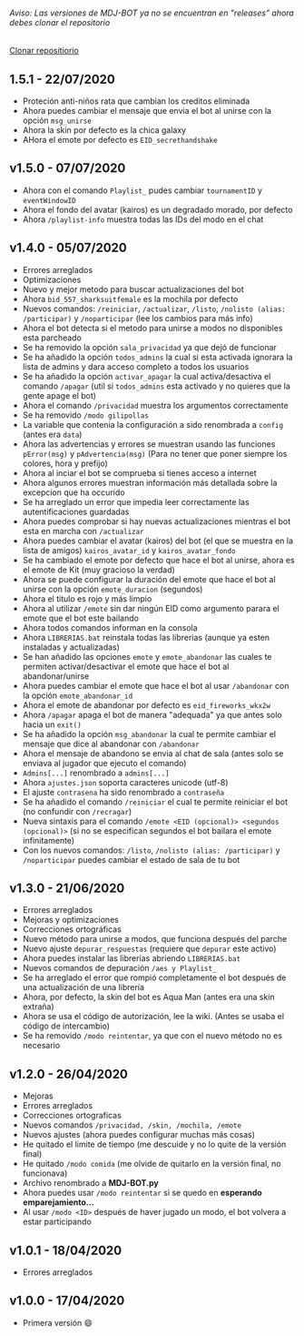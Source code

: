 ###### Aviso: Las versiones de MDJ-BOT ya no se encuentran en "releases" ahora debes clonar el repositorio
[Clonar repositiorio](https://github.com/Londiuh/MDJ-bot/archive/master.zip)

## 1.5.1 - 22/07/2020
- Proteción anti-niños rata que cambian los creditos eliminada
- Ahora puedes cambiar el mensaje que envia el bot al unirse con la opción `msg_unirse`
- Ahora la skin por defecto es la chica galaxy
- AHora el emote por defecto es `EID_secrethandshake`

## v1.5.0 - 07/07/2020
- Ahora con el comando `Playlist_` pudes cambiar `tournamentID` y `eventWindowID`
- Ahora el fondo del avatar (kairos) es un degradado morado, por defecto
- Ahora `/playlist-info` muestra todas las IDs del modo en el chat

## v1.4.0 - 05/07/2020
- Errores arreglados
- Optimizaciones
- Nuevo y mejor metodo para buscar actualizaciones del bot
- Ahora `bid_557_sharksuitfemale` es la mochila por defecto
- Nuevos comandos: `/reiniciar`, `/actualizar`, `/listo`, `/nolisto (alias: /participar)` y `/noparticipar` (lee los cambios para más info)
- Ahora el bot detecta si el metodo para unirse a modos no disponibles esta parcheado
- Se ha removido la opción `sala_privacidad` ya que dejó de funcionar
- Se ha añadido la opción `todos_admins` la cual si esta activada ignorara la lista de admins y dara acceso completo a todos los usuarios
- Se ha añadido la opción `activar_apagar` la cual activa/desactiva el comando `/apagar` (util si `todos_admins` esta activado y no quieres que la gente apage el bot)
- Ahora el comando `/privacidad` muestra los argumentos correctamente
- Se ha removido `/modo gilipollas`
- La variable que contenia la configuración a sido renombrada a `config` (antes era `data`)
- Ahora las advertencias y errores se muestran usando las funciones `pError(msg)` y `pAdvertencia(msg)` (Para no tener que poner siempre los colores, hora y prefijo)
- Ahora al inciar el bot se comprueba si tienes acceso a internet
- Ahora algunos errores muestran información más detallada sobre la excepcion que ha occurido
- Se ha arreglado un error que impedia leer correctamente las autentificaciones guardadas
- Ahora puedes comprobar si hay nuevas actualizaciones mientras el bot esta en marcha con `/actualizar`
- Ahora puedes cambiar el avatar (kairos) del bot (el que se muestra en la lista de amigos) `kairos_avatar_id` y `kairos_avatar_fondo`
- Se ha cambiado el emote por defecto que hace el bot al unirse, ahora es el emote de Kit (muy gracioso la verdad)
- Ahora se puede configurar la duración del emote que hace el bot al unirse con la opción `emote_duracion` (segundos)
- Ahora el titulo es rojo y más limpio
- Ahora al utilizar `/emote` sin dar ningún EID como argumento parara el emote que el bot este bailando
- Ahora todos comandos informan en la consola
- Ahora `LIBRERIAS.bat` reinstala todas las librerias (aunque ya esten instaladas y actualizadas)
- Se han añadido las opciones `emote` y `emote_abandonar` las cuales te permiten activar/desactivar el emote que hace el bot al abandonar/unirse
- Ahora puedes cambiar el emote que hace el bot al usar `/abandonar` con la opción `emote_abandonar_id`
- Ahora el emote de abandonar por defecto es `eid_fireworks_wkx2w`
- Ahora `/apagar` apaga el bot de manera "adequada" ya que antes solo hacia un `exit()`
- Se ha añadido la opción `msg_abandonar` la cual te permite cambiar el mensaje que dice al abandonar con `/abandonar`
- Ahora el mensaje de abandono se envia al chat de sala (antes solo se enviava al jugador que ejecuto el comando)
- `Admins[...]` renombrado a `admins[...]`
- Ahora `ajustes.json` soporta caracteres unicode (utf-8)
- El ajuste `contrasena` ha sido renombrado a `contraseña`
- Se ha añadido el comando `/reiniciar` el cual te permite reiniciar el bot (no confundir con `/recragar`)
- Nueva sintaxis para el comando `/emote <EID (opcional)> <segundos (opcional)>` (si no se especifican segundos el bot bailara el emote infinitamente)
- Con los nuevos comandos: `/listo`, `/nolisto (alias: /participar)` y `/noparticipar` puedes cambiar el estado de sala de tu bot

## v1.3.0 - 21/06/2020
- Errores arreglados
- Mejoras y optimizaciones
- Correcciones ortográficas
- Nuevo método para unirse a modos, que funciona después del parche
- Nuevo ajuste `depurar_respuestas` (requiere que `depurar` este activo)
- Ahora puedes instalar las librerías abriendo `LIBRERIAS.bat`
- Nuevos comandos de depuración `/aes y Playlist_`
- Se ha arreglado el error que rompió completamente el bot después de una actualización de una librería
- Ahora, por defecto, la skin del bot es Aqua Man (antes era una skin extraña)
- Ahora se usa el código de autorización, lee la wiki. (Antes se usaba el código de intercambio)
- Se ha removido `/modo reintentar`, ya que con el nuevo método no es necesario

## v1.2.0 - 26/04/2020
- Mejoras
- Errores arreglados
- Correcciones ortograficas
- Nuevos comandos `/privacidad, /skin, /mochila, /emote`
- Nuevos ajustes (ahora puedes configurar muchas más cosas)
- He quitado el limite de tiempo (me descuide y no lo quite de la versión final)
- He quitado `/modo comida` (me olvide de quitarlo en la versión final, no funcionava)
- Archivo renombrado a **MDJ-BOT.py**
- Ahora puedes usar `/modo reintentar` si se quedo en **esperando emparejamiento...**
- Al usar `/modo <ID>` después de haver jugado un modo, el bot volvera a estar participando

## v1.0.1 - 18/04/2020
- Errores arreglados

## v1.0.0 - 17/04/2020
- Primera versión :smile:
